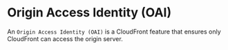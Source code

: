 # Origin Access Identity (OAI)

An `Origin Access Identity (OAI)` is a CloudFront feature that ensures only CloudFront can access the origin server.


